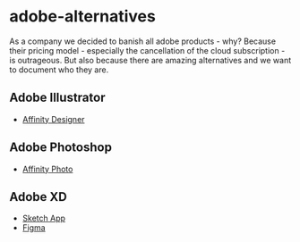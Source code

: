 # adobe-alternatives
As a company we decided to banish all adobe products - why? Because their pricing model - especially the cancellation of the cloud subscription - is outrageous. But also because there are amazing alternatives and we want to document who they are.

## Adobe Illustrator
- [Affinity Designer](https://affinity.serif.com/en-gb/designer/)

## Adobe Photoshop
- [Affinity Photo](https://affinity.serif.com/en-gb/photo/)

## Adobe XD

- [Sketch App](https://www.sketch.com/)
- [Figma](https://www.figma.com/)

